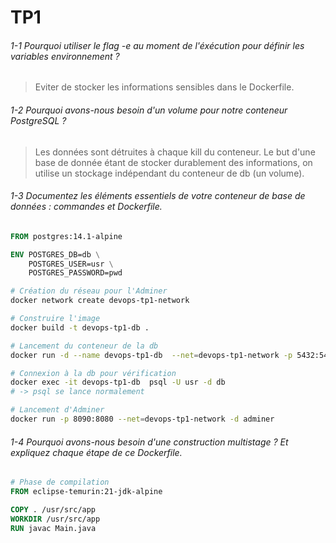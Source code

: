 # TP1
###### 1-1 Pourquoi utiliser le flag -e au moment de l'éxécution pour définir les variables environnement ?
> Eviter de stocker les informations sensibles dans le Dockerfile.
###### 1-2 Pourquoi avons-nous besoin d'un volume pour notre conteneur PostgreSQL ?
> Les données sont détruites à chaque kill du conteneur. Le but d'une base de donnée étant de stocker durablement des informations, on utilise un stockage indépendant du conteneur de db (un volume).
###### 1-3 Documentez les éléments essentiels de votre conteneur de base de données : commandes et Dockerfile.
```Dockerfile
FROM postgres:14.1-alpine

ENV POSTGRES_DB=db \
    POSTGRES_USER=usr \
    POSTGRES_PASSWORD=pwd
```
```bash
# Création du réseau pour l'Adminer
docker network create devops-tp1-network

# Construire l'image
docker build -t devops-tp1-db .

# Lancement du conteneur de la db
docker run -d --name devops-tp1-db  --net=devops-tp1-network -p 5432:5432 devops-tp1-db

# Connexion à la db pour vérification
docker exec -it devops-tp1-db  psql -U usr -d db
# -> psql se lance normalement

# Lancement d'Adminer
docker run -p 8090:8080 --net=devops-tp1-network -d adminer
```
###### 1-4 Pourquoi avons-nous besoin d'une construction multistage ? Et expliquez chaque étape de ce Dockerfile.
```Dockerfile
# Phase de compilation
FROM eclipse-temurin:21-jdk-alpine

COPY . /usr/src/app
WORKDIR /usr/src/app
RUN javac Main.java

```